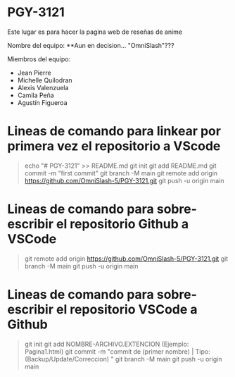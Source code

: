 ﻿# PGY-3121
Este lugar es para hacer la pagina web de reseñas de anime

Nombre del equipo: **Aun en decision... "OmniSlash"???

Miembros del equipo: 
- Jean Pierre
- Michelle Quilodran
- Alexis Valenzuela
- Camila Peña
- Agustín Figueroa

# Lineas de comando para linkear por primera vez el repositorio a VScode

> echo "# PGY-3121" >> README.md
> git init
> git add README.md
> git commit -m "first commit"
> git branch -M main
> git remote add origin https://github.com/OmniSlash-5/PGY-3121.git
> git push -u origin main

# Lineas de comando para sobre-escribir el repositorio Github a VSCode

> git remote add origin https://github.com/OmniSlash-5/PGY-3121.git
> git branch -M main
> git push -u origin main

# Lineas de comando para sobre-escribir el repositorio VSCode a Github

> git init
> git add NOMBRE-ARCHIVO.EXTENCION (Ejemplo: Pagina1.html)
> git commit -m "commit de (primer nombre) | Tipo: (Backup/Update/Correccion) "
> git branch -M main
> git push -u origin main
